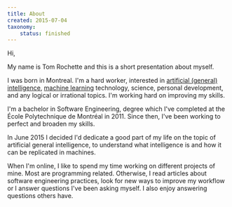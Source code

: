 ```yaml
---
title: About
created: 2015-07-04
taxonomy:
    status: finished
---
```


Hi,

My name is Tom Rochette and this is a short presentation about myself.

I was born in Montreal. I'm a hard worker, interested in [artificial (general) intelligence](../agi/README.md), [machine learning](../machine-learning/README.md) technology, science, personal development, and any logical or irrational topics. I'm working hard on improving my skills.

I'm a bachelor in Software Engineering, degree which I've completed at the École Polytechnique de Montréal in 2011. Since then, I've been working to perfect and broaden my skills.

In June 2015 I decided I'd dedicate a good part of my life on the topic of artificial general intelligence, to understand what intelligence is and how it can be replicated in machines.

When I'm online, I like to spend my time working on different projects of mine. Most are programming related. Otherwise, I read articles about software engineering practices, look for new ways to improve my workflow or I answer questions I've been asking myself. I also enjoy answering questions others have.
